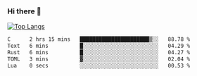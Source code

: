 ### Hi there 👋

<!--
**3Xpl0it3r/3Xpl0it3r** is a ✨ _special_ ✨ repository because its `README.md` (this file) appears on your GitHub profile.

Here are some ideas to get you started:

- 🔭 I’m currently working on ...
- 🌱 I’m currently learning ...
- 👯 I’m looking to collaborate on ...
- 🤔 I’m looking for help with ...
- 💬 Ask me about ...
- 📫 How to reach me: ...
- 😄 Pronouns: ...
- ⚡ Fun fact: ...
-->


[![Top Langs](https://github-readme-stats.vercel.app/api/top-langs/?username=3Xpl0it3r&layout=compact)](https://github.com/3Xpl0it3r/3Xpl0it3r)

<!--START_SECTION:waka-->

```txt
C      2 hrs 15 mins   ██████████████████████▒░░   88.78 %
Text   6 mins          █░░░░░░░░░░░░░░░░░░░░░░░░   04.29 %
Rust   6 mins          █░░░░░░░░░░░░░░░░░░░░░░░░   04.27 %
TOML   3 mins          ▓░░░░░░░░░░░░░░░░░░░░░░░░   02.04 %
Lua    0 secs          ░░░░░░░░░░░░░░░░░░░░░░░░░   00.53 %
```

<!--END_SECTION:waka-->

